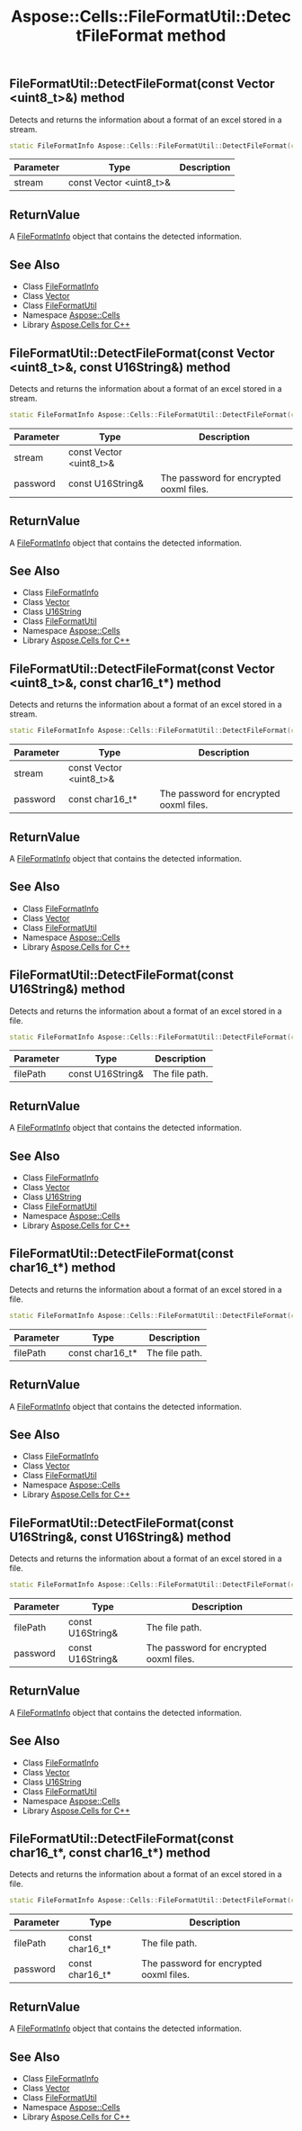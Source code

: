 ﻿---
title: Aspose::Cells::FileFormatUtil::DetectFileFormat method
linktitle: DetectFileFormat
second_title: Aspose.Cells for C++ API Reference
description: 'Aspose::Cells::FileFormatUtil::DetectFileFormat method. Detects and returns the information about a format of an excel stored in a stream in C++.'
type: docs
weight: 100
url: /cpp/aspose.cells/fileformatutil/detectfileformat/
---
## FileFormatUtil::DetectFileFormat(const Vector \<uint8_t\>\&) method


Detects and returns the information about a format of an excel stored in a stream.

```cpp
static FileFormatInfo Aspose::Cells::FileFormatUtil::DetectFileFormat(const Vector<uint8_t> &stream)
```


| Parameter | Type | Description |
| --- | --- | --- |
| stream | const Vector \<uint8_t\>\& |  |

## ReturnValue

A [FileFormatInfo](../../fileformatinfo/) object that contains the detected information.

## See Also

* Class [FileFormatInfo](../../fileformatinfo/)
* Class [Vector](../../vector/)
* Class [FileFormatUtil](../)
* Namespace [Aspose::Cells](../../)
* Library [Aspose.Cells for C++](../../../)
## FileFormatUtil::DetectFileFormat(const Vector \<uint8_t\>\&, const U16String\&) method


Detects and returns the information about a format of an excel stored in a stream.

```cpp
static FileFormatInfo Aspose::Cells::FileFormatUtil::DetectFileFormat(const Vector<uint8_t> &stream, const U16String &password)
```


| Parameter | Type | Description |
| --- | --- | --- |
| stream | const Vector \<uint8_t\>\& |  |
| password | const U16String\& | The password for encrypted ooxml files. |

## ReturnValue

A [FileFormatInfo](../../fileformatinfo/) object that contains the detected information.

## See Also

* Class [FileFormatInfo](../../fileformatinfo/)
* Class [Vector](../../vector/)
* Class [U16String](../../u16string/)
* Class [FileFormatUtil](../)
* Namespace [Aspose::Cells](../../)
* Library [Aspose.Cells for C++](../../../)
## FileFormatUtil::DetectFileFormat(const Vector \<uint8_t\>\&, const char16_t*) method


Detects and returns the information about a format of an excel stored in a stream.

```cpp
static FileFormatInfo Aspose::Cells::FileFormatUtil::DetectFileFormat(const Vector<uint8_t> &stream, const char16_t *password)
```


| Parameter | Type | Description |
| --- | --- | --- |
| stream | const Vector \<uint8_t\>\& |  |
| password | const char16_t* | The password for encrypted ooxml files. |

## ReturnValue

A [FileFormatInfo](../../fileformatinfo/) object that contains the detected information.

## See Also

* Class [FileFormatInfo](../../fileformatinfo/)
* Class [Vector](../../vector/)
* Class [FileFormatUtil](../)
* Namespace [Aspose::Cells](../../)
* Library [Aspose.Cells for C++](../../../)
## FileFormatUtil::DetectFileFormat(const U16String\&) method


Detects and returns the information about a format of an excel stored in a file.

```cpp
static FileFormatInfo Aspose::Cells::FileFormatUtil::DetectFileFormat(const U16String &filePath)
```


| Parameter | Type | Description |
| --- | --- | --- |
| filePath | const U16String\& | The file path. |

## ReturnValue

A [FileFormatInfo](../../fileformatinfo/) object that contains the detected information.

## See Also

* Class [FileFormatInfo](../../fileformatinfo/)
* Class [Vector](../../vector/)
* Class [U16String](../../u16string/)
* Class [FileFormatUtil](../)
* Namespace [Aspose::Cells](../../)
* Library [Aspose.Cells for C++](../../../)
## FileFormatUtil::DetectFileFormat(const char16_t*) method


Detects and returns the information about a format of an excel stored in a file.

```cpp
static FileFormatInfo Aspose::Cells::FileFormatUtil::DetectFileFormat(const char16_t *filePath)
```


| Parameter | Type | Description |
| --- | --- | --- |
| filePath | const char16_t* | The file path. |

## ReturnValue

A [FileFormatInfo](../../fileformatinfo/) object that contains the detected information.

## See Also

* Class [FileFormatInfo](../../fileformatinfo/)
* Class [Vector](../../vector/)
* Class [FileFormatUtil](../)
* Namespace [Aspose::Cells](../../)
* Library [Aspose.Cells for C++](../../../)
## FileFormatUtil::DetectFileFormat(const U16String\&, const U16String\&) method


Detects and returns the information about a format of an excel stored in a file.

```cpp
static FileFormatInfo Aspose::Cells::FileFormatUtil::DetectFileFormat(const U16String &filePath, const U16String &password)
```


| Parameter | Type | Description |
| --- | --- | --- |
| filePath | const U16String\& | The file path. |
| password | const U16String\& | The password for encrypted ooxml files. |

## ReturnValue

A [FileFormatInfo](../../fileformatinfo/) object that contains the detected information.

## See Also

* Class [FileFormatInfo](../../fileformatinfo/)
* Class [Vector](../../vector/)
* Class [U16String](../../u16string/)
* Class [FileFormatUtil](../)
* Namespace [Aspose::Cells](../../)
* Library [Aspose.Cells for C++](../../../)
## FileFormatUtil::DetectFileFormat(const char16_t*, const char16_t*) method


Detects and returns the information about a format of an excel stored in a file.

```cpp
static FileFormatInfo Aspose::Cells::FileFormatUtil::DetectFileFormat(const char16_t *filePath, const char16_t *password)
```


| Parameter | Type | Description |
| --- | --- | --- |
| filePath | const char16_t* | The file path. |
| password | const char16_t* | The password for encrypted ooxml files. |

## ReturnValue

A [FileFormatInfo](../../fileformatinfo/) object that contains the detected information.

## See Also

* Class [FileFormatInfo](../../fileformatinfo/)
* Class [Vector](../../vector/)
* Class [FileFormatUtil](../)
* Namespace [Aspose::Cells](../../)
* Library [Aspose.Cells for C++](../../../)
